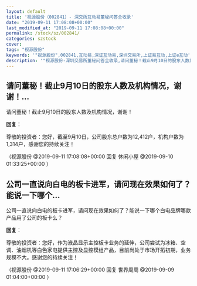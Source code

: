 ```yaml
---
layout: default
title: '视源股份（002841）- 深交所互动易董秘问答全收录'
date: "2019-09-11 17:08:08+00:00"
last_modified_at: "2019-09-11 17:08:08+00:00"
permalink: /stock/sz/002841/
categories: szstock
cover: 
tags: "视源股份"
keywords: '"视源股份",002841,互动易,深证互动易,深圳交易所,上证易互动,上证e互动'
description: '"视源股份-深圳交易所董秘问答全收录,请问董秘！截止9月10日的股东人数及机构情况，谢谢！"'
---
```


## 请问董秘！截止9月10日的股东人数及机构情况，谢谢！...

请问董秘！截止9月10日的股东人数及机构情况，谢谢！

**回复**：

尊敬的投资者：您好，截至9月10日，公司股东总户数为12,412户，机构户数为1,314户，感谢您的持续关注！ 

（视源股份  @2019-09-11 17:08:08+00:00 回复 休闲小屋  @2019-09-10 01:33:25+00:00 ）

## 公司一直说向白电的板卡进军，请问现在效果如何了？能说一下哪个...

公司一直说向白电的板卡进军，请问现在效果如何了？能说一下哪个白电品牌哪款产品用了公司的板卡么？

**回复**：

尊敬的投资者：您好，作为液晶显示主控板卡业务的延伸，公司尝试为冰箱、空调、油烟机等白色家电提供主控及显控模组产品，目前尚处于市场开拓初期，业务规模不大。感谢您的持续关注！ 

（视源股份  @2019-09-11 17:06:29+00:00 回复 世界周周  @2019-09-09 01:04:00+00:00 ）

